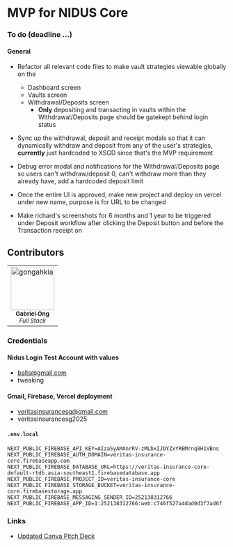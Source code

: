 # MVP for NIDUS Core

### To do (deadline ...)

#### General

* Refactor all relevant code files to make vault strategies viewable globally on the
    * Dashboard screen
    * Vaults screen
    * Withdrawal/Deposits screen
        * **Only** depositing and transacting in vaults within the Withdrawal/Deposits page should be gatekept behind login status
* Sync up the withdrawal, deposit and receipt modals so that it can dynamically withdraw and deposit from any of the user's strategies, **currently** just hardcoded to XSGD since that's the MVP requirement
* Debug error modal and notifications for the Withdrawal/Deposits page so users can't withdraw/deposit 0, can't withdraw more than they already have, add a hardcoded deposit limit
* Once the entire UI is approved, make new project and deploy on vercel under new name, purpose is for URL to be changed

* Make richard's screenshots for 6 months and 1 year to be triggered under Deposit workflow after clicking the Deposit button and before the Transaction receipt on

## Contributors

<table>
	<tbody>
        <tr>
	    <td align="center">
                <a href="https://github.com/gongahkia">
                    <img src="https://avatars.githubusercontent.com/u/117062305?v=4" width="100;" alt="gongahkia"/>
                    <br/>
                    <sub><b>Gabriel Ong</b></sub>
                    <br/>
                </a>
                <sub><i>Full Stack</i></sub>
            </td>
        </tr>
	<tbody>
</table>

### Credentials

#### Nidus Login Test Account with values

* balls@gmail.com
* tweaking

#### Gmail, Firebase, Vercel deployment

* veritasinsurancesg@gmail.com
* veritasinsurancesg2025

#### `.env.local`

```env
NEXT_PUBLIC_FIREBASE_API_KEY=AIzaSyAMAnrRV-zMLbxIJDYZxYRBMrnq8H1VBns
NEXT_PUBLIC_FIREBASE_AUTH_DOMAIN=veritas-insurance-core.firebaseapp.com
NEXT_PUBLIC_FIREBASE_DATABASE_URL=https://veritas-insurance-core-default-rtdb.asia-southeast1.firebasedatabase.app
NEXT_PUBLIC_FIREBASE_PROJECT_ID=veritas-insurance-core
NEXT_PUBLIC_FIREBASE_STORAGE_BUCKET=veritas-insurance-core.firebasestorage.app
NEXT_PUBLIC_FIREBASE_MESSAGING_SENDER_ID=252138312766
NEXT_PUBLIC_FIREBASE_APP_ID=1:252138312766:web:c746f527a4dad0d3f7ad6f
```

### Links

* [Updated Canva Pitch Deck](https://www.canva.com/design/DAGsFpctDPc/3xg1_mWRvNI8-xKh4SyyeA/edit?utm_content=DAGsFpctDPc&utm_campaign=designshare&utm_medium=link2&utm_source=sharebutton)
